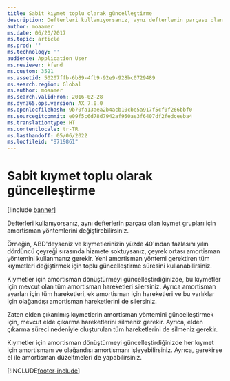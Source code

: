 ```yaml
---
title: Sabit kıymet toplu olarak güncelleştirme
description: Defterleri kullanıyorsanız, aynı defterlerin parçası olan kıymet grupları için amortisman yöntemlerini değiştirebilirsiniz.
author: moaamer
ms.date: 06/20/2017
ms.topic: article
ms.prod: ''
ms.technology: ''
audience: Application User
ms.reviewer: kfend
ms.custom: 3521
ms.assetid: 50207ffb-6b89-4fb9-92e9-928bc0729489
ms.search.region: Global
ms.author: moaamer
ms.search.validFrom: 2016-02-28
ms.dyn365.ops.version: AX 7.0.0
ms.openlocfilehash: 9b70fa13aea2b4acb10cbe5a917f5cf0f266bbf0
ms.sourcegitcommit: e09f5c6d78d7942af950ae3f6407df2fedceeba4
ms.translationtype: HT
ms.contentlocale: tr-TR
ms.lasthandoff: 05/06/2022
ms.locfileid: "8719861"
---
```

# <a name="fixed-asset-mass-update"></a>Sabit kıymet toplu olarak güncelleştirme

[!include [banner](../includes/banner.md)]

Defterleri kullanıyorsanız, aynı defterlerin parçası olan kıymet grupları için amortisman yöntemlerini değiştirebilirsiniz.

Örneğin, ABD'deyseniz ve kıymetlerinizin yüzde 40'ından fazlasını yılın dördüncü çeyreği sırasında hizmete soktuysanız, çeyrek ortası amortisman yöntemini kullanmanız gerekir. Yeni amortisman yöntemi gerektiren tüm kıymetleri değiştirmek için toplu güncelleştirme süresini kullanabilirsiniz. 

Kıymetler için amortisman dönüştürmeyi güncelleştirdiğinizde, bu kıymetler için mevcut olan tüm amortisman hareketleri silersiniz. Ayrıca amortisman ayarları için tüm hareketleri, ek amortisman için hareketleri ve bu varlıklar için olağandışı amortisman hareketlerini de silersiniz. 

Zaten elden çıkarılmış kıymetlerin amortisman yöntemini güncelleştirmek için, mevcut elde çıkarma hareketlerini silmeniz gerekir. Ayrıca, elden çıkarma süreci nedeniyle oluşturulan tüm hareketlerini de silmeniz gerekir. 

Kıymetler için amortisman dönüştürmeyi güncelleştirdiğinizde her kıymet için amortismanı ve olağandışı amortismanı işleyebilirsiniz. Ayrıca, gerekirse el ile amortisman düzeltmeleri de yapabilirsiniz.







[!INCLUDE[footer-include](../../includes/footer-banner.md)]
